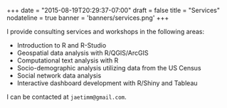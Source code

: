 +++
date = "2015-08-19T20:29:37-07:00"
draft = false
title = "Services"
nodateline = true
banner = 'banners/services.png'
+++

I provide consulting services and workshops in the following areas:

* Introduction to R and R-Studio 
* Geospatial data analysis with R/QGIS/ArcGIS
* Computational text analysis with R
* Socio-demographic analysis utilizing data from the US Census
* Social network data analysis
* Interactive dashboard development with R/Shiny and Tableau

I can be contacted at `jaetimm@gmail.com`.